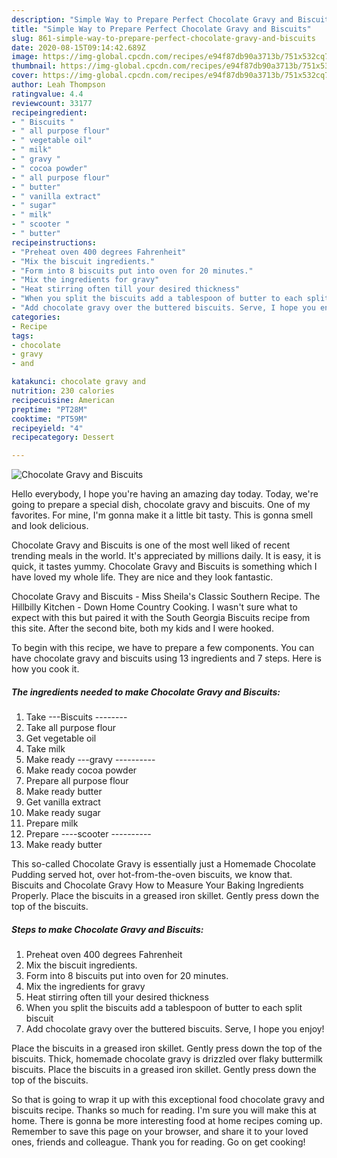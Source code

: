 ```yaml
---
description: "Simple Way to Prepare Perfect Chocolate Gravy and Biscuits"
title: "Simple Way to Prepare Perfect Chocolate Gravy and Biscuits"
slug: 861-simple-way-to-prepare-perfect-chocolate-gravy-and-biscuits
date: 2020-08-15T09:14:42.689Z
image: https://img-global.cpcdn.com/recipes/e94f87db90a3713b/751x532cq70/chocolate-gravy-and-biscuits-recipe-main-photo.jpg
thumbnail: https://img-global.cpcdn.com/recipes/e94f87db90a3713b/751x532cq70/chocolate-gravy-and-biscuits-recipe-main-photo.jpg
cover: https://img-global.cpcdn.com/recipes/e94f87db90a3713b/751x532cq70/chocolate-gravy-and-biscuits-recipe-main-photo.jpg
author: Leah Thompson
ratingvalue: 4.4
reviewcount: 33177
recipeingredient:
- " Biscuits "
- " all purpose flour"
- " vegetable oil"
- " milk"
- " gravy "
- " cocoa powder"
- " all purpose flour"
- " butter"
- " vanilla extract"
- " sugar"
- " milk"
- " scooter "
- " butter"
recipeinstructions:
- "Preheat oven 400 degrees Fahrenheit"
- "Mix the biscuit ingredients."
- "Form into 8 biscuits put into oven for 20 minutes."
- "Mix the ingredients for gravy"
- "Heat stirring often till your desired thickness"
- "When you split the biscuits add a tablespoon of butter to each split biscuit"
- "Add chocolate gravy over the buttered biscuits. Serve, I hope you enjoy!"
categories:
- Recipe
tags:
- chocolate
- gravy
- and

katakunci: chocolate gravy and 
nutrition: 230 calories
recipecuisine: American
preptime: "PT28M"
cooktime: "PT59M"
recipeyield: "4"
recipecategory: Dessert

---
```



![Chocolate Gravy and Biscuits](https://img-global.cpcdn.com/recipes/e94f87db90a3713b/751x532cq70/chocolate-gravy-and-biscuits-recipe-main-photo.jpg)

Hello everybody, I hope you're having an amazing day today. Today, we're going to prepare a special dish, chocolate gravy and biscuits. One of my favorites. For mine, I'm gonna make it a little bit tasty. This is gonna smell and look delicious.

Chocolate Gravy and Biscuits is one of the most well liked of recent trending meals in the world. It's appreciated by millions daily. It is easy, it is quick, it tastes yummy. Chocolate Gravy and Biscuits is something which I have loved my whole life. They are nice and they look fantastic.

Chocolate Gravy and Biscuits - Miss Sheila&#39;s Classic Southern Recipe. The Hillbilly Kitchen - Down Home Country Cooking. I wasn&#39;t sure what to expect with this but paired it with the South Georgia Biscuits recipe from this site. After the second bite, both my kids and I were hooked.


To begin with this recipe, we have to prepare a few components. You can have chocolate gravy and biscuits using 13 ingredients and 7 steps. Here is how you cook it.

<!--inarticleads1-->

##### The ingredients needed to make Chocolate Gravy and Biscuits:

1. Take  ---Biscuits --------
1. Take  all purpose flour
1. Get  vegetable oil
1. Take  milk
1. Make ready  ---gravy ----------
1. Make ready  cocoa powder
1. Prepare  all purpose flour
1. Make ready  butter
1. Get  vanilla extract
1. Make ready  sugar
1. Prepare  milk
1. Prepare  ----scooter ----------
1. Make ready  butter


This so-called Chocolate Gravy is essentially just a Homemade Chocolate Pudding served hot, over hot-from-the-oven biscuits, we know that. Biscuits and Chocolate Gravy How to Measure Your Baking Ingredients Properly. Place the biscuits in a greased iron skillet. Gently press down the top of the biscuits. 

<!--inarticleads2-->

##### Steps to make Chocolate Gravy and Biscuits:

1. Preheat oven 400 degrees Fahrenheit
1. Mix the biscuit ingredients.
1. Form into 8 biscuits put into oven for 20 minutes.
1. Mix the ingredients for gravy
1. Heat stirring often till your desired thickness
1. When you split the biscuits add a tablespoon of butter to each split biscuit
1. Add chocolate gravy over the buttered biscuits. Serve, I hope you enjoy!


Place the biscuits in a greased iron skillet. Gently press down the top of the biscuits. Thick, homemade chocolate gravy is drizzled over flaky buttermilk biscuits. Place the biscuits in a greased iron skillet. Gently press down the top of the biscuits. 

So that is going to wrap it up with this exceptional food chocolate gravy and biscuits recipe. Thanks so much for reading. I'm sure you will make this at home. There is gonna be more interesting food at home recipes coming up. Remember to save this page on your browser, and share it to your loved ones, friends and colleague. Thank you for reading. Go on get cooking!
